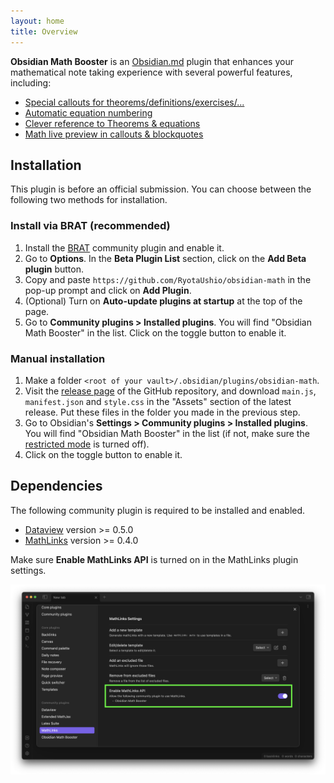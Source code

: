 ```yaml
---
layout: home
title: Overview
---
```


**Obsidian Math Booster** is an [Obsidian.md](https://obsidian.md/) plugin that enhances your mathematical note taking experience with several powerful features, including:

- [Special callouts for theorems/definitions/exercises/...](math-callouts)
- [Automatic equation numbering](equation-number)
- [Clever reference to Theorems & equations](cleveref)
- [Math live preview in callouts & blockquotes](math-preview)

## Installation

This plugin is before an official submission.
You can choose between the following two methods for installation.

### Install via BRAT (recommended)

1. Install the [BRAT](obsidian://show-plugin?id=obsidian42-brat) community plugin and enable it.
2. Go to **Options**. In the **Beta Plugin List** section, click on the **Add Beta plugin** button.
3. Copy and paste `https://github.com/RyotaUshio/obsidian-math` in the pop-up prompt and click on **Add Plugin**.
5. (Optional) Turn on **Auto-update plugins at startup** at the top of the page.
4. Go to **Community plugins > Installed plugins**. You will find "Obsidian Math Booster" in the list. Click on the toggle button to enable it.

### Manual installation

1. Make a folder `<root of your vault>/.obsidian/plugins/obsidian-math`.
2. Visit the [release page](https://github.com/RyotaUshio/obsidian-math/releases) of the GitHub repository, and download `main.js`, `manifest.json` and `style.css` in the "Assets" section of the latest release. Put these files in the folder you made in the previous step.
3. Go to Obsidian's **Settings > Community plugins > Installed plugins**. You will find "Obsidian Math Booster" in the list (if not, make sure the [restricted mode](https://help.obsidian.md/Extending+Obsidian/Plugin+security#Restricted+mode) is turned off). 
4. Click on the toggle button to enable it.

## Dependencies

The following community plugin is required to be installed and enabled.

- [Dataview](obsidian://show-plugin?id=dataview) version >= 0.5.0
- [MathLinks](obsidian://show-plugin?id=mathlinks) version >= 0.4.0

Make sure **Enable MathLinks API** is turned on in the MathLinks plugin settings.

![MathLinks settings](fig/mathlinks.png)

